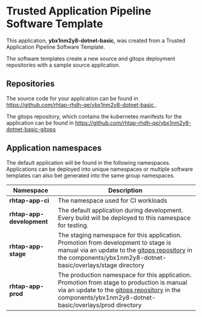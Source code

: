 # Trusted Application Pipeline Software Template

This application, **ybx1nm2y8-dotnet-basic**, was created from a Trusted Application Pipeline Software Template.

The software templates create a new source and gitops deployment repositories with a sample source application. 

## Repositories

The source code for your application can be found in [https://github.com/rhtap-rhdh-qe/ybx1nm2y8-dotnet-basic ](https://github.com/rhtap-rhdh-qe/ybx1nm2y8-dotnet-basic ).
 
The gitops repository, which contains the kubernetes manifests for the application can be found in 
[https://github.com/rhtap-rhdh-qe/ybx1nm2y8-dotnet-basic-gitops ](https://github.com/rhtap-rhdh-qe/ybx1nm2y8-dotnet-basic-gitops ) 

## Application namespaces 

The default application will be found in the following namespaces. Applications can be deployed into unique namespaces or multiple software templates can also bet generated into the same group namespaces.  

|  Namespace   |  Description   |  
| -------- | -------- |
| **rhtap-app-ci** | The namespace used for CI workloads |
| **rhtap-app-development** | The default application during development. Every build will be deployed to this namespace for testing. |
| **rhtap-app-stage** | The staging namespace for this application. Promotion from development to stage is manual via an update to the [gitops repository](https://github.com/rhtap-rhdh-qe/ybx1nm2y8-dotnet-basic-gitops ) in the components/ybx1nm2y8-dotnet-basic/overlays/stage directory |
| **rhtap-app-prod** | The production namespace for this application. Promotion from stage to production is manual via an update to the [gitops repository](https://github.com/rhtap-rhdh-qe/ybx1nm2y8-dotnet-basic-gitops ) in the components/ybx1nm2y8-dotnet-basic/overlays/prod directory |